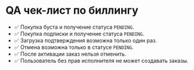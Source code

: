 # QA чек-лист по биллингу

- ✅ Покупка буста и получение статуса `PENDING`.
- ✅ Покупка подписки и получение статуса `PENDING`.
- ✅ Загрузка подтверждения возможна только один раз.
- ✅ Отмена возможна только в статусе `PENDING`.
- ✅ После активации заказ нельзя отменить.
- ✅ Пользователь без прав исполнителя не может создавать заказы.
